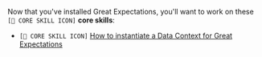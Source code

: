 Now that you've installed Great Expectations, you'll want to work on these `[🍏 CORE SKILL ICON]` **core skills**:

- `[🍏 CORE SKILL ICON]` [How to instantiate a Data Context for Great Expectations](/docs/guides/connecting_to_your_data/core_skills/stub)
